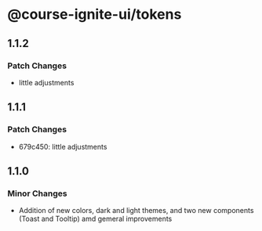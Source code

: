# @course-ignite-ui/tokens

## 1.1.2

### Patch Changes

- little adjustments

## 1.1.1

### Patch Changes

- 679c450: little adjustments

## 1.1.0

### Minor Changes

- Addition of new colors, dark and light themes, and two new components (Toast and Tooltip) amd gemeral improvements
